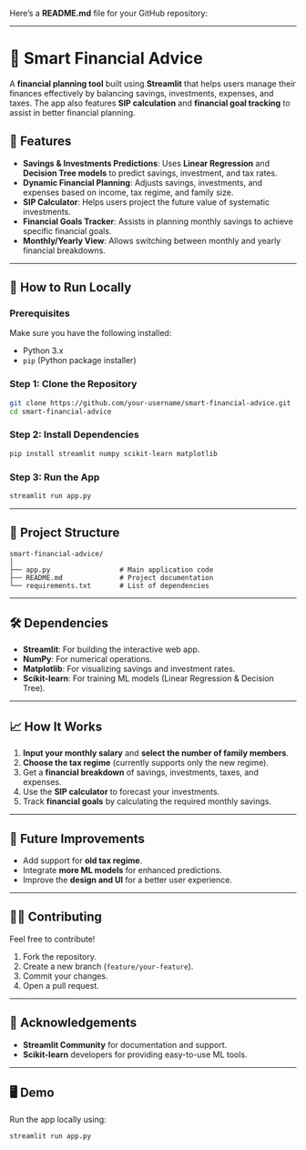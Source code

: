 Here’s a **README.md** file for your GitHub repository:

---

# 💼 Smart Financial Advice

A **financial planning tool** built using **Streamlit** that helps users manage their finances effectively by balancing savings, investments, expenses, and taxes. The app also features **SIP calculation** and **financial goal tracking** to assist in better financial planning.

## 🎯 Features
- **Savings & Investments Predictions**: Uses **Linear Regression** and **Decision Tree models** to predict savings, investment, and tax rates.
- **Dynamic Financial Planning**: Adjusts savings, investments, and expenses based on income, tax regime, and family size.
- **SIP Calculator**: Helps users project the future value of systematic investments.
- **Financial Goals Tracker**: Assists in planning monthly savings to achieve specific financial goals.
- **Monthly/Yearly View**: Allows switching between monthly and yearly financial breakdowns.

---

## 🚀 How to Run Locally

### Prerequisites
Make sure you have the following installed:
- Python 3.x
- `pip` (Python package installer)

### Step 1: Clone the Repository
```bash
git clone https://github.com/your-username/smart-financial-advice.git
cd smart-financial-advice
```

### Step 2: Install Dependencies
```bash
pip install streamlit numpy scikit-learn matplotlib
```

### Step 3: Run the App
```bash
streamlit run app.py
```

---

## 📂 Project Structure
```
smart-financial-advice/
│
├── app.py                 # Main application code
├── README.md              # Project documentation
└── requirements.txt       # List of dependencies
```

---

## 🛠 Dependencies
- **Streamlit**: For building the interactive web app.
- **NumPy**: For numerical operations.
- **Matplotlib**: For visualizing savings and investment rates.
- **Scikit-learn**: For training ML models (Linear Regression & Decision Tree).

---

## 📈 How It Works
1. **Input your monthly salary** and **select the number of family members**.
2. **Choose the tax regime** (currently supports only the new regime).
3. Get a **financial breakdown** of savings, investments, taxes, and expenses.
4. Use the **SIP calculator** to forecast your investments.
5. Track **financial goals** by calculating the required monthly savings.

---

## 🧩 Future Improvements
- Add support for **old tax regime**.
- Integrate **more ML models** for enhanced predictions.
- Improve the **design and UI** for a better user experience.

---

## 👨‍💻 Contributing
Feel free to contribute!  
1. Fork the repository.
2. Create a new branch (`feature/your-feature`).
3. Commit your changes.
4. Open a pull request.

---

## 🙌 Acknowledgements
- **Streamlit Community** for documentation and support.
- **Scikit-learn** developers for providing easy-to-use ML tools.

---

## 🖥️ Demo
Run the app locally using:
```bash
streamlit run app.py
```


